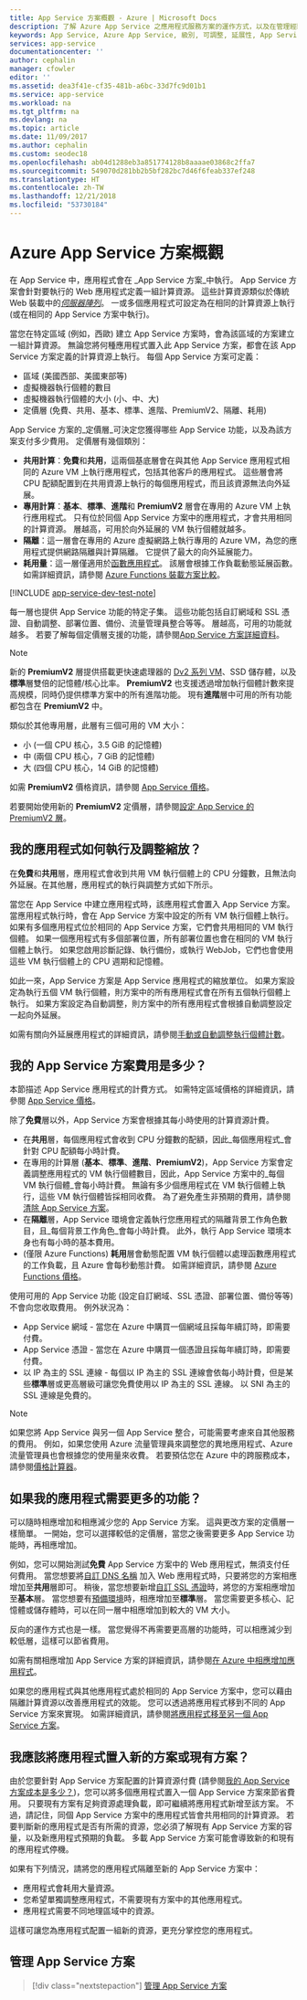 ```yaml
---
title: App Service 方案概觀 - Azure | Microsoft Docs
description: 了解 Azure App Service 之應用程式服務方案的運作方式，以及在管理經驗上帶來的效益。
keywords: App Service, Azure App Service, 級別, 可調整, 延展性, App Service 方案, App Service 成本
services: app-service
documentationcenter: ''
author: cephalin
manager: cfowler
editor: ''
ms.assetid: dea3f41e-cf35-481b-a6bc-33d7fc9d01b1
ms.service: app-service
ms.workload: na
ms.tgt_pltfrm: na
ms.devlang: na
ms.topic: article
ms.date: 11/09/2017
ms.author: cephalin
ms.custom: seodec18
ms.openlocfilehash: ab04d1288eb3a851774128b8aaaae03868c2ffa7
ms.sourcegitcommit: 549070d281bb2b5bf282bc7d46f6feab337ef248
ms.translationtype: HT
ms.contentlocale: zh-TW
ms.lasthandoff: 12/21/2018
ms.locfileid: "53730184"
---
```

# <a name="azure-app-service-plan-overview"></a>Azure App Service 方案概觀

在 App Service 中，應用程式會在 _App Service 方案_中執行。 App Service 方案會針對要執行的 Web 應用程式定義一組計算資源。 這些計算資源類似於傳統 Web 裝載中的[_伺服器陣列_](https://wikipedia.org/wiki/Server_farm)。 一或多個應用程式可設定為在相同的計算資源上執行 (或在相同的 App Service 方案中執行)。

當您在特定區域 (例如，西歐) 建立 App Service 方案時，會為該區域的方案建立一組計算資源。 無論您將何種應用程式置入此 App Service 方案，都會在該 App Service 方案定義的計算資源上執行。 每個 App Service 方案可定義：

- 區域 (美國西部、美國東部等)
- 虛擬機器執行個體的數目
- 虛擬機器執行個體的大小 (小、中、大)
- 定價層 (免費、共用、基本、標準、進階、PremiumV2、隔離、耗用)

App Service 方案的_定價層_可決定您獲得哪些 App Service 功能，以及為該方案支付多少費用。 定價層有幾個類別：

- **共用計算**：**免費**和**共用**，這兩個基底層會在與其他 App Service 應用程式相同的 Azure VM 上執行應用程式，包括其他客戶的應用程式。 這些層會將 CPU 配額配置到在共用資源上執行的每個應用程式，而且該資源無法向外延展。
- **專用計算**：**基本**、**標準**、**進階**和 **PremiumV2** 層會在專用的 Azure VM 上執行應用程式。 只有位於同個 App Service 方案中的應用程式，才會共用相同的計算資源。 層越高，可用於向外延展的 VM 執行個體就越多。
- **隔離**：這一層會在專用的 Azure 虛擬網路上執行專用的 Azure VM，為您的應用程式提供網路隔離與計算隔離。 它提供了最大的向外延展能力。
- **耗用量**：這一層僅適用於[函數應用程式](../azure-functions/functions-overview.md)。 該層會根據工作負載動態延展函數。 如需詳細資訊，請參閱 [Azure Functions 裝載方案比較](../azure-functions/functions-scale.md)。

[!INCLUDE [app-service-dev-test-note](../../includes/app-service-dev-test-note.md)]

每一層也提供 App Service 功能的特定子集。 這些功能包括自訂網域和 SSL 憑證、自動調整、部署位置、備份、流量管理員整合等等。 層越高，可用的功能就越多。 若要了解每個定價層支援的功能，請參閱[App Service 方案詳細資料](https://azure.microsoft.com/pricing/details/app-service/plans/)。

<a name="new-pricing-tier-premiumv2"></a>

> [!NOTE]
> 新的 **PremiumV2** 層提供搭載更快速處理器的 [Dv2 系列 VM](../virtual-machines/windows/sizes-general.md#dv2-series)、SSD 儲存體，以及**標準**層雙倍的記憶體/核心比率。 **PremiumV2** 也支援透過增加執行個體計數來提高規模，同時仍提供標準方案中的所有進階功能。 現有**進階**層中可用的所有功能都包含在 **PremiumV2** 中。
>
> 類似於其他專用層，此層有三個可用的 VM 大小：
>
> - 小 (一個 CPU 核心，3.5 GiB 的記憶體) 
> - 中 (兩個 CPU 核心，7 GiB 的記憶體) 
> - 大 (四個 CPU 核心，14 GiB 的記憶體)  
>
> 如需 **PremiumV2** 價格資訊，請參閱 [App Service 價格](https://azure.microsoft.com/pricing/details/app-service/)。
>
> 若要開始使用新的 **PremiumV2** 定價層，請參閱[設定 App Service 的 PremiumV2 層](app-service-configure-premium-tier.md)。

## <a name="how-does-my-app-run-and-scale"></a>我的應用程式如何執行及調整縮放？

在**免費**和**共用**層，應用程式會收到共用 VM 執行個體上的 CPU 分鐘數，且無法向外延展。在其他層，應用程式的執行與調整方式如下所示。

當您在 App Service 中建立應用程式時，該應用程式會置入 App Service 方案。 當應用程式執行時，會在 App Service 方案中設定的所有 VM 執行個體上執行。 如果有多個應用程式位於相同的 App Service 方案，它們會共用相同的 VM 執行個體。 如果一個應用程式有多個部署位置，所有部署位置也會在相同的 VM 執行個體上執行。 如果您啟用診斷記錄、執行備份，或執行 WebJob，它們也會使用這些 VM 執行個體上的 CPU 週期和記憶體。

如此一來，App Service 方案是 App Service 應用程式的縮放單位。 如果方案設定為執行五個 VM 執行個體，則方案中的所有應用程式會在所有五個執行個體上執行。 如果方案設定為自動調整，則方案中的所有應用程式會根據自動調整設定一起向外延展。

如需有關向外延展應用程式的詳細資訊，請參閱[手動或自動調整執行個體計數](../monitoring-and-diagnostics/insights-how-to-scale.md)。

<a name="cost"></a>

## <a name="how-much-does-my-app-service-plan-cost"></a>我的 App Service 方案費用是多少？

本節描述 App Service 應用程式的計費方式。 如需特定區域價格的詳細資訊，請參閱 [App Service 價格](https://azure.microsoft.com/pricing/details/app-service/)。

除了**免費**層以外，App Service 方案會根據其每小時使用的計算資源計費。

- 在**共用**層，每個應用程式會收到 CPU 分鐘數的配額，因此_每個應用程式_會針對 CPU 配額每小時計費。
- 在專用的計算層 (**基本**、**標準**、**進階**、**PremiumV2**)，App Service 方案會定義調整應用程式的 VM 執行個體數目，因此，App Service 方案中的_每個 VM 執行個體_會每小時計費。 無論有多少個應用程式在 VM 執行個體上執行，這些 VM 執行個體皆採相同收費。 為了避免產生非預期的費用，請參閱[清除 App Service 方案](app-service-plan-manage.md#delete)。
- 在**隔離**層，App Service 環境會定義執行您應用程式的隔離背景工作角色數目，且_每個背景工作角色_會每小時計費。 此外，執行 App Service 環境本身也有每小時的基本費用。 
- (僅限 Azure Functions) **耗用**層會動態配置 VM 執行個體以處理函數應用程式的工作負載，且 Azure 會每秒動態計費。 如需詳細資訊，請參閱 [Azure Functions 價格](https://azure.microsoft.com/pricing/details/functions/)。

使用可用的 App Service 功能 (設定自訂網域、SSL 憑證、部署位置、備份等等) 不會向您收取費用。 例外狀況為：

- App Service 網域 - 當您在 Azure 中購買一個網域且採每年續訂時，即需要付費。
- App Service 憑證 - 當您在 Azure 中購買一個憑證且採每年續訂時，即需要付費。
- 以 IP 為主的 SSL 連線 - 每個以 IP 為主的 SSL 連線會依每小時計費，但是某些**標準**層或更高層級可讓您免費使用以 IP 為主的 SSL 連線。 以 SNI 為主的 SSL 連線是免費的。

> [!NOTE]
> 如果您將 App Service 與另一個 App Service 整合，可能需要考慮來自其他服務的費用。 例如，如果您使用 Azure 流量管理員來調整您的異地應用程式、Azure 流量管理員也會根據您的使用量來收費。 若要預估您在 Azure 中的跨服務成本，請參閱[價格計算器](https://azure.microsoft.com/pricing/calculator/)。 
>
>

## <a name="what-if-my-app-needs-more-capabilities-or-features"></a>如果我的應用程式需要更多的功能？

可以隨時相應增加和相應減少您的 App Service 方案。 這與更改方案的定價層一樣簡單。 一開始，您可以選擇較低的定價層，當您之後需要更多 App Service 功能時，再相應增加。

例如，您可以開始測試**免費** App Service 方案中的 Web 應用程式，無須支付任何費用。 當您想要將[自訂 DNS 名稱](app-service-web-tutorial-custom-domain.md) 加入 Web 應用程式時，只要將您的方案相應增加至**共用**層即可。 稍後，當您想要新增[自訂 SSL 憑證](app-service-web-tutorial-custom-ssl.md)時，將您的方案相應增加至**基本**層。 當您想要有[預備環境](deploy-staging-slots.md)時，相應增加至**標準**層。 當您需要更多核心、記憶體或儲存體時，可以在同一層中相應增加到較大的 VM 大小。

反向的運作方式也是一樣。 當您覺得不再需要更高層的功能時，可以相應減少到較低層，這樣可以節省費用。

如需有關相應增加 App Service 方案的詳細資訊，請參閱[在 Azure 中相應增加應用程式](web-sites-scale.md)。

如果您的應用程式與其他應用程式處於相同的 App Service 方案中，您可以藉由隔離計算資源以改善應用程式的效能。 您可以透過將應用程式移到不同的 App Service 方案來實現。 如需詳細資訊，請參閱[將應用程式移至另一個 App Service 方案](app-service-plan-manage.md#move)。

## <a name="should-i-put-an-app-in-a-new-plan-or-an-existing-plan"></a>我應該將應用程式置入新的方案或現有方案？

由於您要針對 App Service 方案配置的計算資源付費 (請參閱[我的 App Service 方案成本是多少？](#cost))，您可以將多個應用程式置入一個 App Service 方案來節省費用。 只要現有方案有足夠資源處理負載，即可繼續將應用程式新增至該方案。 不過，請記住，同個 App Service 方案中的應用程式皆會共用相同的計算資源。 若要判斷新的應用程式是否有所需的資源，您必須了解現有 App Service 方案的容量，以及新應用程式預期的負載。 多載 App Service 方案可能會導致新的和現有的應用程式停機。

如果有下列情況，請將您的應用程式隔離至新的 App Service 方案中：

- 應用程式會耗用大量資源。
- 您希望單獨調整應用程式，不需要現有方案中的其他應用程式。
- 應用程式需要不同地理區域中的資源。

這樣可讓您為應用程式配置一組新的資源，更充分掌控您的應用程式。

## <a name="manage-an-app-service-plan"></a>管理 App Service 方案

> [!div class="nextstepaction"]
> [管理 App Service 方案](app-service-plan-manage.md)
